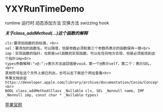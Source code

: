 # YXYRunTimeDemo
runtime  运行时 动态添加方法 交换方法 swizzing hook<br>

 ***关于class_addMethod(...)这个函数的解释***
 ```
 cls:要添加函数的目标类，<br>
 sel：要添加的函数名，可以随意，但是参数必须和第三个参数所表示的函数保持一致<br>
 imp：实现函数的指针，也即是sel函数的实现函数，可以在任何地方实现，但是必须能找到这个指针imp<br>
 types参数解释:"v@:";v表示方法返回值是void，第一个@表示self，第二个：表示SEL，<br>
 其他符号在这个文件上面已列出，也可以去下面这个网址查看<br>
 苹果文档协定https://developer.apple.com/library/archive/documentation/Cocoa/Conceptual/ObjCRuntimeGuide/Articles/ocrtTypeEncodings.html <br>
 BOOL class_addMethod(Class _Nullable cls, SEL _Nonnull name, IMP _Nonnull imp, const char * _Nullable types)
 ```
[苹果官网](https://developer.apple.com/library/archive/documentation/Cocoa/Conceptual/ObjCRuntimeGuide/Articles/ocrtTypeEncodings.html)
